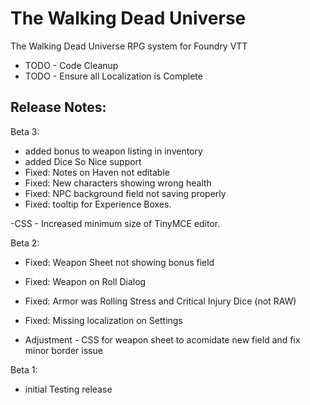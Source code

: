 # The Walking Dead Universe
The Walking Dead Universe RPG system for Foundry VTT


- TODO - Code Cleanup
- TODO - Ensure all Localization is Complete


## Release Notes:

Beta 3:
- added bonus to weapon listing in inventory
- added Dice So Nice support
- Fixed: Notes on Haven not editable
- Fixed: New characters showing wrong health
- Fixed: NPC background field not saving properly
- Fixed: tooltip for Experience Boxes. 

-CSS - Increased minimum size of TinyMCE editor.

Beta 2:
- Fixed: Weapon Sheet not showing bonus field
- Fixed: Weapon on Roll Dialog
- Fixed: Armor was Rolling Stress and Critical Injury Dice (not RAW)
- Fixed: Missing localization on Settings

- Adjustment - CSS for weapon sheet to acomidate new field and fix minor border issue


Beta 1:
- initial Testing release
